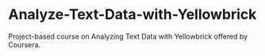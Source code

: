 # Analyze-Text-Data-with-Yellowbrick
Project-based course on Analyzing Text Data with Yellowbrick offered by Coursera.

